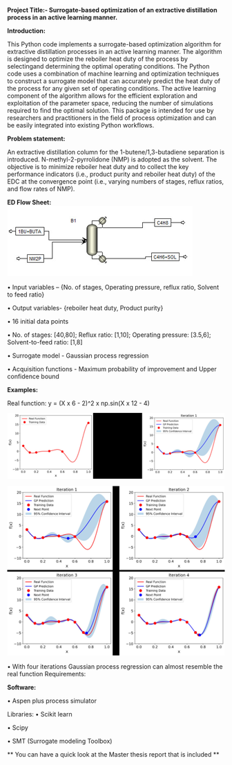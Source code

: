 **Project Title:- ****Surrogate-based**** optimization of ****an extractive distillation process**** in an active learning manner.**

**Introduction:**

This Python code implements a surrogate-based optimization algorithm for
extractive distillation processes in an active learning manner. The
algorithm is designed to optimize the reboiler heat duty of the process by
selectingand determining the optimal operating conditions. The Python code uses
a combination of machine learning and optimization techniques to construct a
surrogate model that can accurately predict the heat duty of the process for
any given set of operating conditions. The active learning component of
the algorithm allows for the efficient exploration and exploitation of the
parameter space, reducing the number of simulations required to find the
optimal solution. This package is intended for use by researchers and
practitioners in the field of process optimization and can be easily integrated
into existing Python workflows.

**Problem statement:**

An extractive distillation column for the 1-butene/1,3-butadiene
separation is introduced. N-methyl-2-pyrrolidone (NMP) is
adopted as the solvent. The objective is to minimize reboiler heat duty
and to collect the key performance indicators (i.e., product purity
and reboiler heat duty) of the EDC at the convergence
point (i.e., varying numbers of stages, reflux ratios, and
flow rates of NMP).

**ED Flow Sheet:**
![Screenshot](sodapdf-converted.jpg)

•	Input variables – {No. of stages, Operating pressure, reflux ratio, Solvent to feed ratio}

•	Output variables- {reboiler heat duty, Product purity}

•	16 initial data points

•	No. of stages: [40,80]; Reflux ratio: [1,10]; Operating pressure: [3.5,6]; Solvent-to-feed ratio: [1,8]

•	Surrogate model - Gaussian process regression

•	Acquisition functions - Maximum probability of improvement and Upper confidence bound

**Examples:**

Real function:                              y =    (X x 6 - 2)^2 x np.sin(X x 12 - 4)  

![Screenshot](iterations1.jpg)

![Screenshot](iterations2.jpg)


•	With four iterations Gaussian process regression can almost resemble the real function
Requirements:

**Software:** 

•	Aspen plus process simulator

Libraries:
•	Scikit learn

•	Scipy


•	SMT (Surrogate modeling Toolbox)


** You can have a quick look at the Master thesis report that is included **